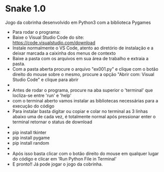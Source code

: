 # Snake 1.0
 Jogo da cobrinha desenvolvido em Python3 com a biblioteca Pygames

 - Para rodar o programa:
 - Baixe o Visual Studio Code do site: https://code.visualstudio.com/download
 - Instale normalmente o VS Code, atento ao diretório de instalação e a deixar marcada a caixinha dos menus de contexto
 - Baixe a pasta com os arquivos em sua área de trabalho e extraia a pasta.
 - Com a pasta aberta procure o arquivo "ex001.py" e clique com o botão direito do mouse sobre o mesmo, procure a opção "Abrir com: Visual Studio Code" e clique para abrir
 - 
 - Antes de rodar o programa, procure na aba superior o 'terminal' que locliza-se entre 'run' e 'help'
 - com o terminal aberto vamos instalar as bibliotecas necessárias para a execução do código
 - Para instalar basta digitar ou copiar e colar no terminal as 3 linhas abaixo uma de cada vez, é totalmente normal após pressionar enter o terminal retornar o status de download
 - 
 - pip install tkinter
 - pip install pygame
 - pip install random
 - 
 - Após isso basta clicar com o botão direito do mouse em qualquer lugar do código e clicar em 'Run Python File in Terminal'
 - E pronto!! Já pode jogar o jogo da cobrinha.
